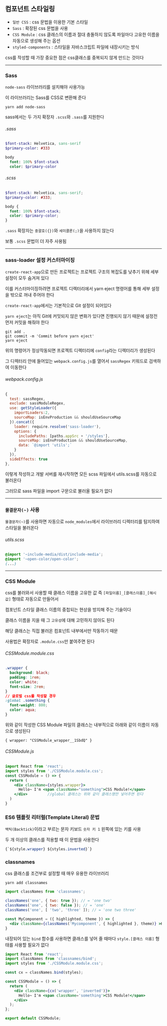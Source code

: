 ## 컴포넌트 스타일링  
  
- `일반 CSS` : css 문법을 이용한 기본 스타일  
- `Sass` : 확장된 css 문법을 사용
- `CSS Module` : css 클래스의 이름과 절대 충돌하지 않도록 파일마다 고유한 이름을 자동으로 생성해 주는 옵션
- `styled-components` : 스타일을 자바스크립트 파일에 내장시키는 방식  
  
css를 작성할 때 가장 중요한 점은 css클래스를 중복되지 않게 만드는 것이다  
  
---
  
### Sass
  
`node-sass` 라이브러리를 설치해야 사용가능  
  
이 라이브러리는 Sass를 CSS로 변환해 준다  
  
```yarn
yarn add node-sass
```
  
sass에서는 두 가지 확장자 `.scss`와 `.sass`를 지원한다  
  
###### .sass
```sass
$font-stack: Helvetica, sans-serif
$primary-color: #333

body
  font: 100% $font-stack
  color: $primary-color
```
  
###### .scss
```scss
$font-stack: Helvetica, sans-serif;
$primary-color: #333;

body {
  font: 100% $font-stack;
  color: $primary-color;
}
```  
  
`.sass` 확장자는 `중괄호({})`와 `세미콜론(;)`을 사용하지 않는다
  
보통 `.scss` 문법이 더 자주 사용됨  
  
---
  
### sass-loader 설정 커스터마이징
  
`create-react-app`으로 만든 프로젝트는 프로젝트 구조의 복잡도를 낮추기 위헤 세부 설정이 모두 숨겨져 있다  
  
이를 커스터마이징하려면 프로젝트 디렉터리에서 yarn eject 명령어를 통해 세부 설정을 밖으로 꺼내 주어야 한다  
  
`create-react-app`에서는 기본적으로 Git 설정이 되어있다  
  
`yarn eject`는 아직 Git에 커밋되지 않은 변화가 있다면 진행되지 않기 때문에 설정전 먼저 커밋을 해줘야 한다  
  
```linux
git add .
git commit -m 'Commit before yarn eject'
yarn eject
```
  
위의 명령어가 정상작동되면 프로젝트 디렉터리에 `config`라는 디렉터리가 생성된다  
  
그 디렉터리 안에 들어있는 `webpack.config.js`를 열어서 `sassRegex` 키워드로 검색하여 이동한다  
  
###### webpack.config.js
  
```js
{
  test: sassRegex,
  exclude: sassModuleRegex,
  use: getStyleLoader({
    importLoaders:2,
    sourceMap: isEnvProduction && shouldUseSourceMap
  }).concat({
    loader: require.resolve('sass-loader'),
    options: {
      includePaths: [paths.appSrc + '/styles'],
      sourceMap: isEnvProduction && shouldUseSourceMap,
      data: `@import 'utils';`
    }
  }),
  sideEffects: true
},
```  
  
이렇게 작성하고 개발 서버를 재시작하면 모든 scss 파일에서 utils.scss를 자동으로 불러온다  
  
그러므로 sass 파일을 import 구문으로 불러올 필요가 없다  
  
---  
  
### `물결문자(~)` 사용
  
`물결문자(~)`를 사용하면 자동으로 `node_modules`에서 라이브러리 디렉터리를 탐지하여 스타일을 불러온다  
  
###### utils.scss  
  
```scss
@import '~include-media/dist/include-media';
@import '~open-color/open-color';
(...)
```  
  
---
  
### CSS Module
  
css를 불러와서 사용할 때 클래스 이름을 고유한 값 즉 `[파일이름]_[클래스이름]_[해시값]` 형태로 자동으로 만들어서  
  
컴포넌트 스타일 클래스 이름의 중첩되는 현상을 방지해 주는 기술이다  
  
클래스 이름을 지을 때 그 `고유성`에 대해 고민하지 않아도 된다  
  
해당 클래스는 직접 불러온 컴포넌트 내부에서만 작동하기 때문  
  
사용법은 확장자로 `.module.css`만 붙여주면 된다  
  
###### CSSModule.module.css
  
```css
.wrapper {
  background: black;
  padding: 1rem;
  color: white;
  font-size: 2rem;
}
// 글로벌 css를 작성할 경우
:global .something {
  font-weight: 800;
  color: aqua;
}
```  
  
위와 같이 작성한 CSS Module 파일의 클래스는 내부적으로 아래와 같이 이름이 자동으로 생성된다  
  
`{ wrapper: "CSSModule_wrapper__1SbdQ" }`  
  
###### CSSModule.js  
  
```jsx
import React from 'react';
import styles from './CSSModule.module.css';
const CSSModule = () => {
  return (
    <div className={styles.wrapper}>
      Hello~ I'm <span className="something">CSS Module!</span>
    </div>         //global 클래스는 위와 같이 클래스명만 넣어주면 된다   
  )
}
```  
  
### ES6 템플릿 리터럴(Template Literal) 문법  
  
`백틱(Backtick)`이라고 부르는 문자 키보드 `숫자 키 1` 왼쪽에 있는 키를 사용
  
두 개 이상의 클래스를 적용할 때 이 문법을 사용한다  

```css
{`${style.wrapper} ${styles.inverted}`}
```  
  
### classnames
  
css 클래스를 조건부로 설정할 때 매우 유용한 라이브러리  
  
```yarn
yarn add classnames
```
  
```jsx
import classNames from 'classnames';

classNames('one', { two: true }); // = 'one two'
classNames('one', { two: false }); // = 'one'
classNames('one', [ 'two', 'three' ]); // = 'one two three'

const MyComponent = ({ highlighted, theme }) => {
  <div className={classNames('Mycomponent', { highlighted }, theme)} >Hello</div>
}
```
  
내장되어 있는 `bind` 함수를 사용하면 클래스를 넣어 줄 때마다 `style.[클래스 이름]` 형태를 사용할 필요가 없다  
  
```jsx
import React from 'react';
import classNames from 'classnames/bind';
import styles from './CSSModule.module.css';

const cx = classNames.bind(styles);

const CSSModule = () => {
  return (
    <div className={cx('wrapper', 'inverted')}>
      Hello~ I'm <span className='something'>CSS Module!</span>
    </div>
  );
};

export default CSSModule;
```
